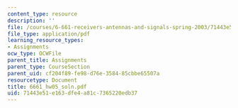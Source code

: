 ```yaml
---
content_type: resource
description: ''
file: /courses/6-661-receivers-antennas-and-signals-spring-2003/71443e51e163dfe4a81c7365220edb37_6661_hw05_soln.pdf
file_type: application/pdf
learning_resource_types:
- Assignments
ocw_type: OCWFile
parent_title: Assignments
parent_type: CourseSection
parent_uid: cf204f89-fe98-d76e-3584-85cbbe65507a
resourcetype: Document
title: 6661_hw05_soln.pdf
uid: 71443e51-e163-dfe4-a81c-7365220edb37
---
```

